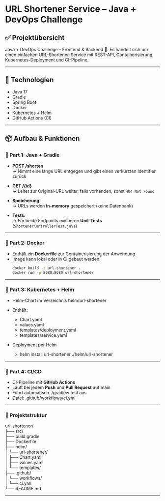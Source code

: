 # URL Shortener Service – Java + DevOps Challenge

## ✅ Projektübersicht

 Java + DevOps Challenge – Frontend & Backend 💙. Es handelt sich um einen einfachen URL-Shortener-Service mit REST-API, Containerisierung, Kubernetes-Deployment und CI-Pipeline.

---

## 🚀 Technologien

- Java 17
- Gradle
- Spring Boot
- Docker
- Kubernetes + Helm
- GitHub Actions (CI)

---

## 📦 Aufbau & Funktionen

### 🔹 Part 1: Java + Gradle

- **POST /shorten**  
  → Nimmt eine lange URL entgegen und gibt einen verkürzten Identifier zurück

- **GET /{id}**  
  → Leitet zur Original-URL weiter, falls vorhanden, sonst `404 Not Found`

- **Speicherung:**  
  → URLs werden **in-memory** gespeichert (keine Datenbank)

- **Tests:**  
  → Für beide Endpoints existieren **Unit-Tests** (`ShortenerControllerTest.java`)

---

### 🔹 Part 2: Docker

- Enthält ein **Dockerfile** zur Containerisierung der Anwendung
- Image kann lokal oder in CI gebaut werden:
  ```bash
  docker build -t url-shortener .
  docker run -p 8080:8080 url-shortener
  ````

---
  
### 🔹 Part 3: Kubernetes + Helm

  - Helm-Chart im Verzeichnis helm/url-shortener
  - Enthält: 
     - Chart.yaml
     - values.yaml
     - templates/deployment.yaml
     - templates/service.yaml

  - Deployment per Helm
     -  helm install url-shortener ./helm/url-shortener

---
    
### 🔹 Part 4: CI/CD

   -  CI-Pipeline mit **GitHub Actions**
   -  Läuft bei jedem **Push** und **Pull Request** auf main
   -  Führt automatisch ./gradlew test aus
   -  Datei: .github/workflows/ci.yml

---

###  🔗 Projektstruktur

url-shortener/   
├── src/   
├── build.gradle   
├── Dockerfile   
├── helm/   
│   └── url-shortener/   
│       ├── Chart.yaml   
│       ├── values.yaml   
│       └── templates/   
├── .github/   
│   └── workflows/   
│       └── ci.yml   
└── README.md   

---

  
